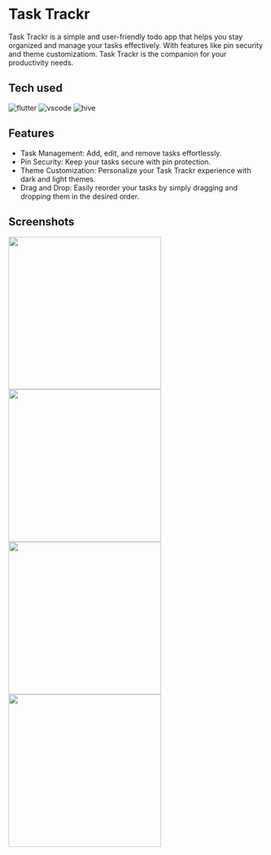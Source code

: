 
# Task Trackr

Task Trackr is a simple and user-friendly todo app that helps you stay organized and manage your tasks effectively. With features like pin security and theme customizatiom. Task Trackr is the companion for your productivity needs.

## Tech used


![flutter](https://img.shields.io/badge/Flutter-black?style=for-the-badge&logo=flutter&logoColor=white)
![vscode](https://img.shields.io/badge/vscode-black?style=for-the-badge&logo=vscode&logoColor=white)
![hive](https://img.shields.io/badge/hive-black?style=for-the-badge&logo=hive&logoColor=white)


## Features

- Task Management: Add, edit, and remove tasks effortlessly.
- Pin Security: Keep your tasks secure with pin protection.
- Theme Customization: Personalize your Task Trackr experience with dark and light themes.
- Drag and Drop: Easily reorder your tasks by simply dragging and dropping them in the desired order.


## Screenshots

<p float="left">
  <img src="https://github.com/Wise-394/To-do_App/assets/114738222/1362d1c8-9c07-4f23-929d-171b84a7263d" width="300" />
  <img src="https://github.com/Wise-394/To-do_App/assets/114738222/fa836b11-5ce5-4ba4-869d-f0e1591cc6ca" width="300" />
  <img src="https://github.com/Wise-394/To-do_App/assets/114738222/5d38eba4-3802-4812-b850-e7412ccbf7b9" width="300" />
  <img src="https://github.com/Wise-394/To-do_App/assets/114738222/fefecb21-89ec-4526-b057-e038486e6840" width="300" />
</p>
